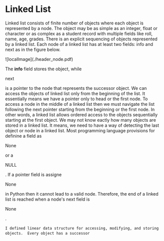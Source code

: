# Linked List

Linked list consists of finite number of objects where each object is represented by a node. The object may be as simple as an integer,
float or character or as complex as a student record with multiple fields like roll, name, age, grades. There is an explicit sequencing 
of objects represented by a linked list. Each node of a linked list has at least two fields: info and
next as in the figure below. 
<p style=align:"center">
 ![localImage](./header_node.pdf)
</p>
The <b>info</b> field stores the object, while <p>next</p> is a pointer to the node that represents the successor object. We can 
access the objects of linked list only from the beginning of the list. It essentially means we have a pointer only to head or the first
node. To access a node in the middle of a linked list then we must navigate the list following the next pointer starting from the 
beginning or the first node. In other words, a linked list allows ordered access to the objects sequentially starting at the first
object. We may not know eactly how many objects are stored in a linked list. It means, we need to have a way of detecting the last 
object or node in a linked list. Most programming language provisions for definine a field as <p>None</p> or a <p>NULL</p>. If a
pointer field is assigne <p>None</p> in Python then it cannot lead to a valid node. Therefore, the end of a linked list is reached
when a node's next field is <p>None</p>.

    I defined linear data structure for accessing, modifying, and storing objects.  Every object has a successor 

